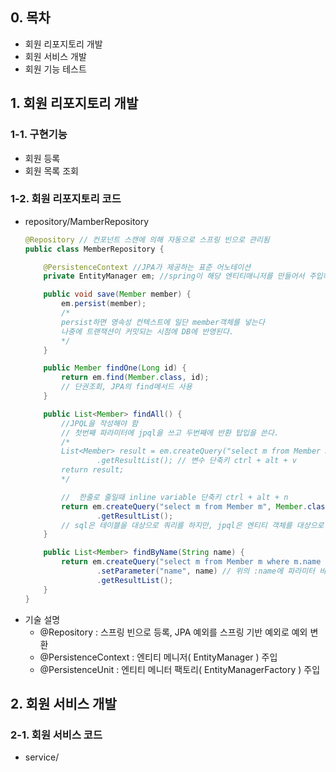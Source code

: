 ## 0. 목차
- 회원 리포지토리 개발
- 회원 서비스 개발
- 회원 기능 테스트

## 1. 회원 리포지토리 개발
### 1-1. 구현기능
- 회원 등록
- 회원 목록 조회

### 1-2. 회원 리포지토리 코드
- repository/MamberRepository
  ```java
  @Repository // 컨포넌트 스캔에 의해 자동으로 스프링 빈으로 관리됨
  public class MemberRepository {

      @PersistenceContext //JPA가 제공하는 표준 어노테이션
      private EntityManager em; //spring이 해당 엔티티매니저를 만들어서 주입해줌

      public void save(Member member) {
          em.persist(member);
          /*
          persist하면 영속성 컨텍스트에 일단 member객체를 넣는다
          나중에 트랜잭션이 커밋되는 시점에 DB에 반영된다.
          */
      }

      public Member findOne(Long id) {
          return em.find(Member.class, id);
          // 단권조회, JPA의 find메서드 사용
      }

      public List<Member> findAll() {
          //JPQL을 작성해야 함
          // 첫번째 파라미터에 jpql을 쓰고 두번째에 반환 탑입을 쓴다.
          /*
          List<Member> result = em.createQuery("select m from Member m", Member.class)
                  .getResultList(); // 변수 단축키 ctrl + alt + v
          return result;
          */

          //  한줄로 줄일때 inline variable 단축키 ctrl + alt + n
          return em.createQuery("select m from Member m", Member.class)
                  .getResultList();
          // sql은 테이블을 대상으로 쿼리를 하지만, jpql은 엔티티 객체를 대상으로 쿼리한다
      }

      public List<Member> findByName(String name) {
          return em.createQuery("select m from Member m where m.name = :name", Member.class)
                  .setParameter("name", name) // 위의 :name에 파라미터 바인딩
                  .getResultList();
      }
  }
  ```
- 기술 설명
  - @Repository : 스프링 빈으로 등록, JPA 예외를 스프링 기반 예외로 예외 변환
  - @PersistenceContext : 엔티티 메니저( EntityManager ) 주입
  - @PersistenceUnit : 엔티티 메니터 팩토리( EntityManagerFactory ) 주입

## 2. 회원 서비스 개발
### 2-1. 회원 서비스 코드
- service/